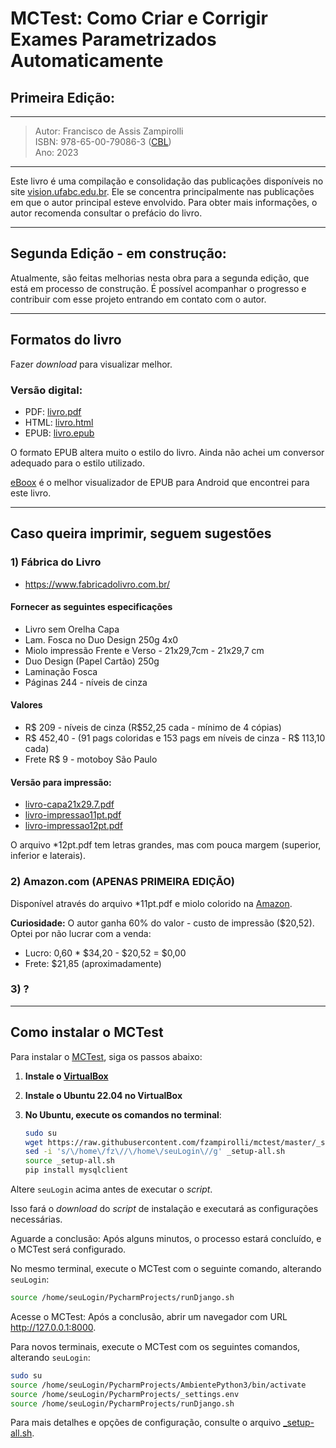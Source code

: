 # MCTest: Como Criar e Corrigir Exames Parametrizados Automaticamente

## Primeira Edição:

---
> Autor: Francisco de Assis Zampirolli </br>
> ISBN: 978-65-00-79086-3 ([CBL](https://www.cblservicos.org.br/isbn/)) </br>
> Ano: 2023
---

Este livro é uma compilação e consolidação das publicações 
disponíveis no site [vision.ufabc.edu.br](http://vision.ufabc.edu.br). 
Ele se concentra principalmente nas publicações em que o 
autor principal esteve envolvido. Para obter mais informações, 
o autor recomenda consultar o prefácio do livro.

---

## Segunda Edição - em construção:

Atualmente, são feitas melhorias nesta obra para a segunda 
edição, que está em processo de construção. É possível acompanhar o 
progresso e contribuir com esse projeto entrando em contato com o autor.

---

## Formatos do livro

Fazer *download* para visualizar melhor.

### Versão digital:

* PDF: [livro.pdf](https://github.com/fzampirolli/mctest/blob/master/book/2ed-br_in_process/livro.pdf)
* HTML: [livro.html](https://github.com/fzampirolli/mctest/blob/master/book/2ed-br_in_process/livro.html)
* EPUB: [livro.epub](https://github.com/fzampirolli/mctest/blob/master/book/2ed-br_in_process/livro.epub)

O formato EPUB altera muito o estilo do livro. 
Ainda não achei um conversor adequado para o estilo utilizado. 

[eBoox](https://play.google.com/store/apps/details?id=com.reader.books&hl=pt_BR&gl=US) 
 é o melhor visualizador de EPUB para Android que encontrei para este livro.

---
## Caso queira imprimir, seguem sugestões

### 1) Fábrica do Livro 
* https://www.fabricadolivro.com.br/

#### Fornecer as seguintes especificações

* Livro sem Orelha Capa 
* Lam. Fosca no Duo Design 250g 4x0 
* Miolo impressão Frente e Verso - 21x29,7cm - 21x29,7 cm 
* Duo Design (Papel Cartão) 250g 
* Laminação Fosca
* Páginas 244 - níveis de cinza

#### Valores
* R$ 209 - níveis de cinza (R$52,25 cada - mínimo de 4 cópias)
* R$ 452,40 - (91 pags coloridas e 153 pags em níveis de cinza - R$ 113,10 cada)
* Frete R$ 9 - motoboy São Paulo

#### Versão para impressão:
* [livro-capa21x29.7.pdf](https://github.com/fzampirolli/mctest/blob/master/book/2ed-br_in_process/livro-capa21x29.7.pdf)
* [livro-impressao11pt.pdf](https://github.com/fzampirolli/mctest/blob/master/book/2ed-br_in_process/livro-impressao11pt.pdf)
* [livro-impressao12pt.pdf](https://github.com/fzampirolli/mctest/blob/master/book/2ed-br_in_process/livro-impressao12pt.pdf)

O arquivo *12pt.pdf tem letras grandes, mas com pouca margem (superior, inferior e laterais).

### 2) Amazon.com (APENAS PRIMEIRA EDIÇÃO)

Disponível através do arquivo *11pt.pdf e miolo colorido na [Amazon](https://www.amazon.com/dp/B0CHL7DLKC?ref_=pe_3052080_397514860).

**Curiosidade:** O autor ganha 60% do valor - custo de impressão ($20,52). Optei por não lucrar com a venda:
- Lucro: 0,60 * $34,20 - $20,52 = $0,00
- Frete: $21,85 (aproximadamente)

### 3) ?

---
## Como instalar o MCTest

Para instalar o [MCTest](https://github.com/fzampirolli/mctest), siga os passos abaixo:

1. **Instale o [VirtualBox](https://www.virtualbox.org/)**

2. **Instale o Ubuntu 22.04 no VirtualBox**

3. **No Ubuntu, execute os comandos no terminal**:

   ```bash
   sudo su
   wget https://raw.githubusercontent.com/fzampirolli/mctest/master/_setup-all.sh
   sed -i 's/\/home\/fz\//\/home\/seuLogin\//g' _setup-all.sh
   source _setup-all.sh
   pip install mysqlclient
   ```

Altere `seuLogin` acima antes de executar o *script*. 

Isso fará o *download* do *script* de instalação e executará as configurações necessárias.

Aguarde a conclusão: Após alguns minutos, o processo estará concluído, e o MCTest será configurado.

No mesmo terminal, execute o MCTest com o seguinte comando, alterando `seuLogin`:

~~~bash
source /home/seuLogin/PycharmProjects/runDjango.sh
~~~

Acesse o MCTest: Após a conclusão, abrir um navegador com URL http://127.0.0.1:8000.

Para novos terminais, execute o MCTest com os seguintes comandos, alterando `seuLogin`:

~~~bash
sudo su
source /home/seuLogin/PycharmProjects/AmbientePython3/bin/activate
source /home/seuLogin/PycharmProjects/_settings.env
source /home/seuLogin/PycharmProjects/runDjango.sh
~~~

Para mais detalhes e opções de configuração, consulte o arquivo [_setup-all.sh](https://raw.githubusercontent.com/fzampirolli/mctest/master/_setup-all.sh).
